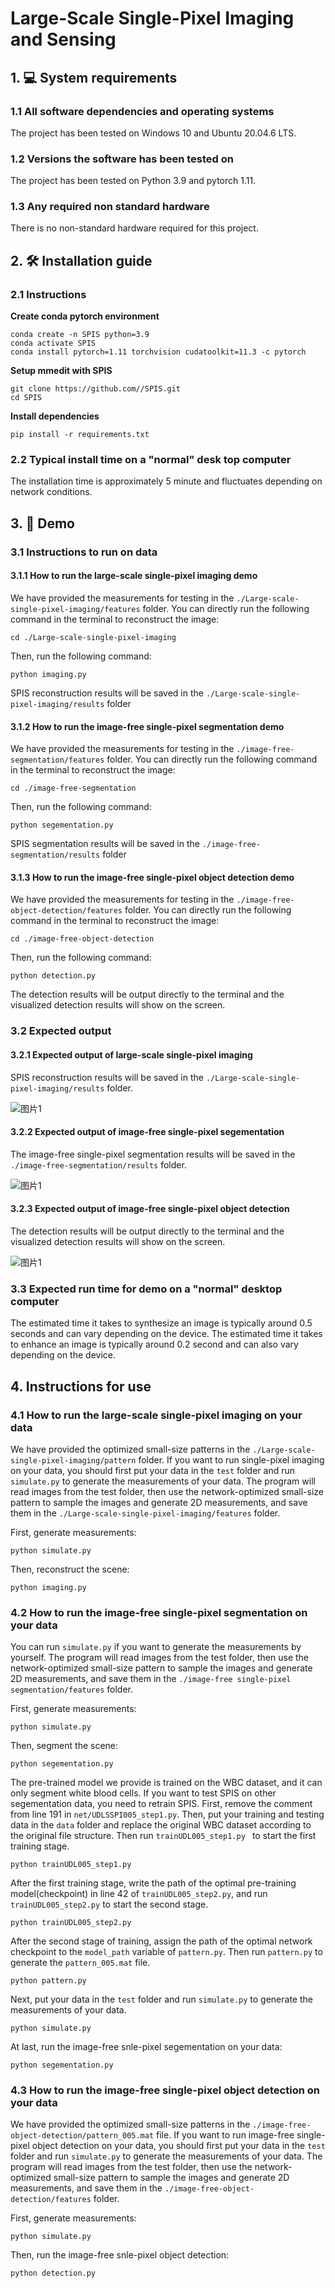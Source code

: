 # Large-Scale Single-Pixel Imaging and Sensing



## 1. 💻 System requirements
### 1.1 All software dependencies and operating systems
The project has been tested on Windows 10 and Ubuntu 20.04.6 LTS.
### 1.2 Versions the software has been tested on
The project has been tested on Python 3.9 and pytorch 1.11.
### 1.3 Any required non standard hardware
There is no non-standard hardware required for this project. 



## 2. 🛠️ Installation guide
### 2.1 Instructions

**Create conda pytorch environment**
```
conda create -n SPIS python=3.9
conda activate SPIS
conda install pytorch=1.11 torchvision cudatoolkit=11.3 -c pytorch
```

**Setup mmedit with SPIS**
```
git clone https://github.com//SPIS.git
cd SPIS
```

**Install dependencies**
```
pip install -r requirements.txt
```
    
### 2.2 Typical install time on a "normal" desk top computer 
The installation time is approximately 5 minute and fluctuates depending on network conditions.

## 3. 🎥 Demo
### 3.1 Instructions to run on data
#### 3.1.1 How to run the large-scale single-pixel imaging demo
We have provided the measurements for testing in the  `./Large-scale-single-pixel-imaging/features` folder. You can directly run the following command in the terminal to reconstruct the image:
```
cd ./Large-scale-single-pixel-imaging
```
Then, run the following command:

```
python imaging.py
```
SPIS reconstruction results will be saved in the `./Large-scale-single-pixel-imaging/results` folder



#### 3.1.2 How to run the image-free single-pixel segmentation demo
We have provided the measurements for testing in the  `./image-free-segmentation/features` folder. You can directly run the following command in the terminal to reconstruct the image:
```
cd ./image-free-segmentation
```
Then, run the following command:

```
python segementation.py
```
SPIS segmentation results will be saved in the `./image-free-segmentation/results` folder


#### 3.1.3 How to run the image-free single-pixel object detection demo
We have provided the measurements for testing in the  `./image-free-object-detection/features` folder. You can directly run the following command in the terminal to reconstruct the image:
```
cd ./image-free-object-detection
```
Then, run the following command:

```
python detection.py
```
The detection results will be output directly to the terminal and the visualized detection results will show on the screen.


### 3.2 Expected output

#### 3.2.1 Expected output of large-scale single-pixel imaging
SPIS reconstruction results will be saved in the `./Large-scale-single-pixel-imaging/results` folder.

![图片1](./images/1.png)

#### 3.2.2 Expected output of image-free single-pixel segementation
The image-free single-pixel segmentation results will be saved in the `./image-free-segmentation/results` folder.

![图片1](./images/2.png)


#### 3.2.3 Expected output of image-free single-pixel object detection
The detection results will be output directly to the terminal and the visualized detection results will show on the screen.

![图片1](./images/3.png)


### 3.3 Expected run time for demo on a "normal" desktop computer
The estimated time it takes to synthesize an image is typically around 0.5 seconds and can vary depending on the device. The estimated time it takes to enhance an image is typically around 0.2 second and can also vary depending on the device.

## 4. Instructions for use
### 4.1 How to run the large-scale single-pixel imaging on your data
We have provided the optimized small-size patterns in the  `./Large-scale-single-pixel-imaging/pattern` folder. If you want to run single-pixel imaging on your data, you should first put your data in the `test` folder and run `simulate.py` to generate the measurements of your data. The program will read images from the test folder, then use the network-optimized small-size pattern to sample the images and generate 2D measurements, and save them in the `./Large-scale-single-pixel-imaging/features` folder.

First, generate measurements:
```
python simulate.py
```
Then, reconstruct the scene:
```
python imaging.py
```

### 4.2 How to run the image-free single-pixel segmentation on your data
You can run `simulate.py`  if you want to generate the measurements by yourself. The program will read images from the test folder, then use the network-optimized small-size pattern to sample the images and generate 2D measurements, and save them in the `./image-free single-pixel segmentation/features` folder.

First, generate measurements:
```
python simulate.py
```
Then, segment the scene:
```
python segementation.py
```
The pre-trained model we provide is trained on the WBC dataset, and it can only segment white blood cells. If you want to test SPIS on other segementation data, you need to retrain SPIS. First, remove the comment from line 191 in `net/UDLSSPI005_step1.py`. Then, put your training and testing data in the `data` folder and replace the original WBC dataset according to the original file structure. Then run  `trainUDL005_step1.py ` to start the first training stage.

```
python trainUDL005_step1.py
```
After the first training stage, write the path of the optimal pre-training model(checkpoint) in line 42 of `trainUDL005_step2.py`, and run `trainUDL005_step2.py` to start the second stage.

```
python trainUDL005_step2.py
```
After the second stage of training, assign the path of the optimal network checkpoint to the `model_path` variable of `pattern.py`. Then run `pattern.py` to generate the `pattern_005.mat` file.
```
python pattern.py
```
Next, put your data in the `test` folder and run `simulate.py` to generate the measurements of your data.
```
python simulate.py
```
At last, run the image-free snle-pixel segementation on your data:
```
python segementation.py
```

### 4.3 How to run the image-free single-pixel object detection on your data
We have provided the optimized small-size patterns in the  `./image-free-object-detection/pattern_005.mat` file. If you want to run image-free single-pixel object detection on your data, you should first put your data in the `test` folder and run `simulate.py` to generate the measurements of your data. The program will read images from the test folder, then use the network-optimized small-size pattern to sample the images and generate 2D measurements, and save them in the `./image-free-object-detection/features` folder.

First, generate measurements:
```
python simulate.py
```
Then, run the image-free snle-pixel object detection:
```
python detection.py
```
